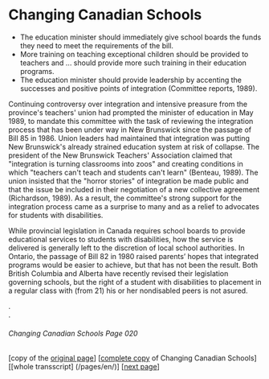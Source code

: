 # Changing Canadian Schools
- The education minister should immediately give school boards the funds they need to meet the requirements of the bill.
- More training on teaching exceptional children should be provided to teachers and ... should provide more such training
in their education programs.
- The education minister should provide leadership by accenting the successes and positive points of integration (Committee
reports, 1989).

Continuing controversy over integration and intensive preasure from the province's teachers'
union had prompted the minister of education in May 1989, to mandate this committee with the task of
reviewing the integration process that has been under way in New Brunswick since 
the passage of Bill 85 in 1986. Union leaders had maintained that integration was putting New Brunswick's already
strained education system at risk of collapse. The president of the New Brunswick Teachers' Association claimed that 
"integration is turning classrooms into zoos" and creating conditions in which
"teachers can't teach and students can't learn" (Benteau, 1989).
The union insisted that the "horror stories" of integration be
made public and that the issue be included in their negotiation
of a new collective agreement (Richardson, 1989). As a result, the
committee's strong support for the integration process came as a
surprise to many and as a relief to advocates for students with
disabilities.  

While provincial legislation in Canada requires school boards to
provide educational services to students with disabilities, how
the service is delivered is generally left to the discretion of
local school authorities. In Ontario, the passage of Bill 82 in 1980
raised parents’ hopes that integrated programs would be easier to
achieve, but that has not been the result.
Both British Columbia and Alberta have recently revised their
legislation governing schools, but the right of a student
with disabilities to placement in a regular class with (from 21)
his or her nondisabled peers is not asured.

.  
.  
###### Changing Canadian Schools Page 020

[copy of the [original page](/copies-from-original/CCS020.png)]
[[complete copy](/copies-from-original/BestCopy_Changing_Canadian_Schools_Perspectives_on_Disability_and_Inclusion.pdf) of Changing Canadian Schools]
[[whole transscript] (/pages/en/)]
[[next page](Changing_Canadian_Schools-021)]
